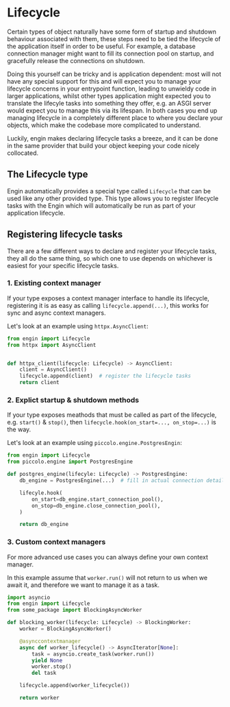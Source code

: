 # Lifecycle

Certain types of object naturally have some form of startup and shutdown behaviour
associated with them, these steps need to be tied the lifecycle of the application itself
in order to be useful. For example, a database connection manager might want to fill its
connection pool on startup, and gracefully release the connections on shutdown.

Doing this yourself can be tricky and is application dependent: most will not have any
special support for this and will expect you to manage your lifecycle concerns in your
entrypoint function, leading to unwieldy code in larger applications, whilst other
types application might expected you to translate the lifecyle tasks into something they
offer, e.g. an ASGI server would expect you to manage this via its lifespan. In both cases
you end up managing lifecycle in a completely different place to where you declare your
objects, which make the codebase more complicated to understand.

Luckily, engin makes declaring lifecycle tasks a breeze, and it can be done in the same
provider that build your object keeping your code nicely collocated.

## The Lifecycle type

Engin automatically provides a special type called `Lifecycle` that can be used like any
other provided type. This type allows you to register lifecycle tasks with the Engin which
will automatically be run as part of your application lifecycle.

## Registering lifecycle tasks

There are a few different ways to declare and register your lifecycle tasks, they all do
the same thing, so which one to use depends on whichever is easiest for your specific
lifecycle tasks.

### 1. Existing context manager

If your type exposes a context manager interface to handle its lifecycle, registering it
is as easy as calling `lifecycle.append(...)`, this works for sync and async context
managers.

Let's look at an example using `httpx.AsyncClient`:

```python
from engin import Lifecycle
from httpx import AsyncClient


def httpx_client(lifecycle: Lifecycle) -> AsyncClient:
    client = AsyncClient()
    lifecycle.append(client)  # register the lifecycle tasks
    return client
```

### 2. Explict startup & shutdown methods

If your type exposes meathods that must be called as part of the lifecycle, e.g. `start()`
& `stop()`, then `lifecycle.hook(on_start=..., on_stop=...)` is the way.

Let's look at an example using `piccolo.engine.PostgresEngin`:

```python
from engin import Lifecycle
from piccolo.engine import PostgresEngine

def postgres_engine(lifecyle: Lifecycle) -> PostgresEngine:
    db_engine = PostgresEngine(...)  # fill in actual connection details

    lifecyle.hook(
        on_start=db_engine.start_connection_pool(),
        on_stop=db_engine.close_connection_pool(),
    )

    return db_engine
```

### 3. Custom context managers

For more advanced use cases you can always define your own context manager.

In this example assume that `worker.run()` will not return to us when we await it, and
therefore we want to manage it as a task.


```python
import asyncio
from engin import Lifecycle
from some_package import BlockingAsyncWorker

def blocking_worker(lifecycle: Lifecycle) -> BlockingWorker:
    worker = BlockingAsyncWorker()

    @asynccontextmanager
    async def worker_lifecycle() -> AsyncIterator[None]:
        task = asyncio.create_task(worker.run())
        yield None
        worker.stop()
        del task

    lifecycle.append(worker_lifecycle())

    return worker
```
